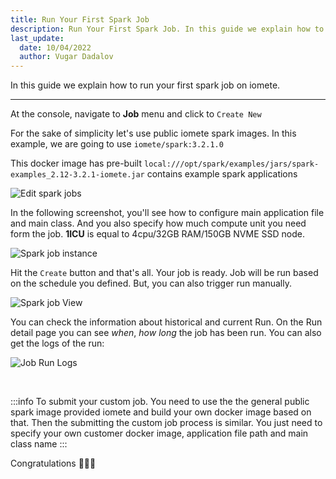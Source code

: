 ```yaml
---
title: Run Your First Spark Job
description: Run Your First Spark Job. In this guide we explain how to run your first spark job on iomete.
last_update:
  date: 10/04/2022
  author: Vugar Dadalov
---
```


In this guide we explain how to run your first spark job on iomete.
___

At the console, navigate to **Job** menu and click to `Create New`

For the sake of simplicity let's use public iomete spark images. In this example, we are going to use `iomete/spark:3.2.1.0`

This docker image has pre-built `local:///opt/spark/examples/jars/spark-examples_2.12-3.2.1-iomete.jar` contains example spark applications

![Edit spark jobs](/img/guides/edit-spark-job.png)

In the following screenshot, you'll see how to configure main application file and main class. And you also specify how much compute unit you need form the job. **1ICU** is equal to 4cpu/32GB RAM/150GB NVME SSD node. 

![Spark job instance](/img/guides/spark-job-instance.png)

Hit the `Create` button and that's all. Your job is ready. Job will be run based on the schedule you defined. But, you can also trigger run manually. 

![Spark job View](/img/guides/spark-job-view.png)
<!-- [block:image]
{
  "images": [
    {
      "image": [
        "https://files.readme.io/07e54bd-Screen_Shot_2022-02-13_at_15.34.22.png",
        "Screen Shot 2022-02-13 at 15.34.22.png",
        2166
      ],
      "caption": "Job View"
    }
  ]
}
[/block] -->

You can check the information about historical and current Run. On the Run detail page you can see _when_, _how long_ the job has been run. You can also get the logs of the run: 

![Job Run Logs](/img/guides/job-run-logs.png)
<!-- [block:image]
{
  "images": [
    {
      "image": [
        "https://files.readme.io/ebc6215-Screen_Shot_2022-02-13_at_15.37.38.png",
        "Screen Shot 2022-02-13 at 15.37.38.png",
        2200
      ],
      "caption": "Job Run Logs"
    }
  ]
}
[/block] -->

<br/>

:::info
To submit your custom job. You need to use the the general public spark image provided iomete and build your own docker image based on that. Then the submitting the custom job process is similar. You just need to specify your own customer docker image, application file path and main class name
:::

Congratulations 🎉🎉🎉